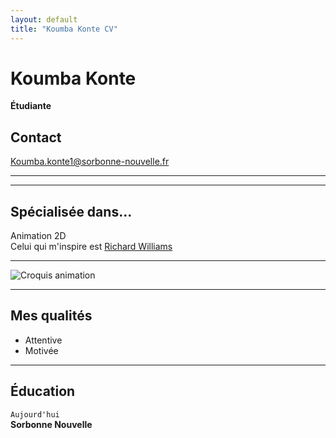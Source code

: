 ```yaml
---
layout: default
title: "Koumba Konte CV"
---
```


# Koumba Konte
**Étudiante**

## Contact

[Koumba.konte1@sorbonne-nouvelle.fr](mailto:Koumba.konte1@sorbonne-nouvelle.fr)

---

<div class="main-container">


---

##  Spécialisée dans...

Animation 2D  
Celui qui m'inspire est [Richard Williams](https://fr.wikipedia.org/wiki/Richard_Williams_animateur)

---

![Croquis animation](assets/img/animation.jpg)

---

## Mes qualités

- Attentive
- Motivée

---

##  Éducation

`Aujourd'hui`  
**Sorbonne Nouvelle**

</div>



